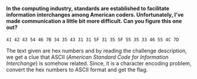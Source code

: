 #### In the computing industry, standards are established to facilitate information interchanges among American coders. Unfortunately, I've made communication a little bit more difficult. Can you figure this one out?
`41 42 43 54 46 7B 34 35 43 31 31 5F 31 35 5F 55 35 33 46 55 4C 7D`

The text given are hex numbers and by reading the challenge description, we get a clue that ASCII (_American Standard Code for Information Interchange_) is somehow related. Since, it is a character encoding problem, convert the hex numbers to ASCII format and get the flag.
